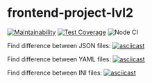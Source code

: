 # frontend-project-lvl2

[![Maintainability](https://api.codeclimate.com/v1/badges/219449cf6dc87fec9eca/maintainability)](https://codeclimate.com/github/pvl-grdv/frontend-project-lvl2/maintainability)
[![Test Coverage](https://api.codeclimate.com/v1/badges/219449cf6dc87fec9eca/test_coverage)](https://codeclimate.com/github/pvl-grdv/frontend-project-lvl2/test_coverage)
![Node CI](https://github.com/pvl-grdv/frontend-project-lvl2/workflows/Node%20CI/badge.svg?branch=master)


Find difference between JSON files:
[![asciicast](https://asciinema.org/a/dsCITe9ArxYP4DmqxP9rndpQU.svg)](https://asciinema.org/a/dsCITe9ArxYP4DmqxP9rndpQU)

Find difference between YAML files:
[![asciicast](https://asciinema.org/a/6nev3BtrzXZi0bZm5iwpzuJ83.svg)](https://asciinema.org/a/6nev3BtrzXZi0bZm5iwpzuJ83)

Find difference between INI files:
[![asciicast](https://asciinema.org/a/e1gtqrmXVtjqMU9pulnlxSaZJ.svg)](https://asciinema.org/a/e1gtqrmXVtjqMU9pulnlxSaZJ)

